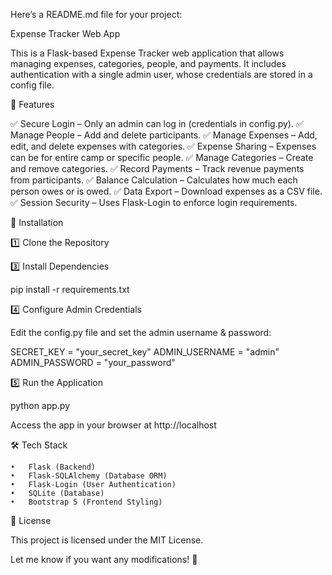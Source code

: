 Here’s a README.md file for your project:

Expense Tracker Web App

This is a Flask-based Expense Tracker web application that allows managing expenses, categories, people, and payments. It includes authentication with a single admin user, whose credentials are stored in a config file.

🚀 Features

✅ Secure Login – Only an admin can log in (credentials in config.py).
✅ Manage People – Add and delete participants.
✅ Manage Expenses – Add, edit, and delete expenses with categories.
✅ Expense Sharing – Expenses can be for entire camp or specific people.
✅ Manage Categories – Create and remove categories.
✅ Record Payments – Track revenue payments from participants.
✅ Balance Calculation – Calculates how much each person owes or is owed.
✅ Data Export – Download expenses as a CSV file.
✅ Session Security – Uses Flask-Login to enforce login requirements.

📌 Installation

1️⃣ Clone the Repository

3️⃣ Install Dependencies

pip install -r requirements.txt

4️⃣ Configure Admin Credentials

Edit the config.py file and set the admin username & password:

SECRET_KEY = "your_secret_key"
ADMIN_USERNAME = "admin"
ADMIN_PASSWORD = "your_password"

5️⃣ Run the Application

python app.py

Access the app in your browser at http://localhost

🛠 Tech Stack

	•	Flask (Backend)
	•	Flask-SQLAlchemy (Database ORM)
	•	Flask-Login (User Authentication)
	•	SQLite (Database)
	•	Bootstrap 5 (Frontend Styling)

📄 License

This project is licensed under the MIT License.

Let me know if you want any modifications! 🚀
